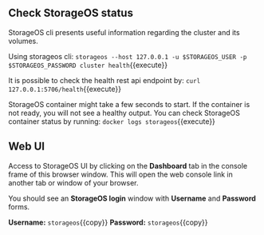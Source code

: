 ## Check StorageOS status

StorageOS cli presents useful information regarding the cluster and its volumes. 

Using storageos cli: ``storageos --host 127.0.0.1 -u $STORAGEOS_USER -p $STORAGEOS_PASSWORD cluster health``{{execute}}

It is possible to check the health rest api endpoint by: ``curl 127.0.0.1:5706/health``{{execute}}

StorageOS container might take a few seconds to start. If the container is not ready, you will not see a healthy output. You can check StorageOS container status
by running: `docker logs storageos`{{execute}}

## Web UI

Access to StorageOS UI by clicking on the **Dashboard** tab in the console frame of this browser window. This will open the web console link in another tab or window of your browser.

You should see an **StorageOS login** window with **Username** and **Password** forms.

**Username:** ``storageos``{{copy}}
**Password:** ``storageos``{{copy}}

